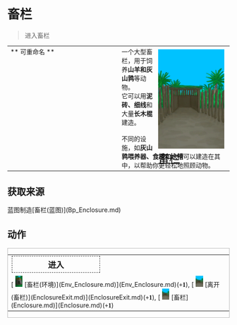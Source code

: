 # 畜栏  
> 进入畜栏  
  
<style>
        .table3242 th,td{
            text-align:left;
            vertical-align:top;
        }
        </style><table class="table table-bordered table3242" data-toggle="table"  data-show-header="false"><thead style="display:none"><tr ><th  style="width:50%;"  >title</th><th  style="width:50%;"  ></th></tr></thead><tr ><td  style="width:50%;"  >** 可重命名 **</td><td  style="width:50%;"  ><div style="float:right; margin:5px"><div class="gamecard" style="width:150px; height:225px;"><a href="EnclosureEntrance.md" style="color:black"><img decoding="async" src="../wiki/Sprite/Coop.png" class="cardimage" style="max-width:150px;max-height:225px;"><span style="font-size: 25px;">畜栏</span></a></div></div>一个大型畜栏，用于饲养<b>山羊和灰山鹑</b>等动物。<br>它可以用<b>泥砖、细线</b>和大量<b>长木棍</b>建造。<br><br>不同的设施，如<b>灰山鹑喂养器、食槽和水槽</b>可以建造在其中，以帮助你更轻松地照顾动物。</td></tr></tbody></table>  
  
## 获取来源  
<div style="display:inline-block"><div class="gamedatalist" style="text-align:left;min-width:200px;min-height:0px;"><div style="display:inline-block"><div style="display:inline-block;vertical-align:middle;">蓝图制造</div><div style="display:inline-block;vertical-align:middle;">[畜栏(蓝图)](Bp_Enclosure.md)</div></div></div></div>  
  
## 动作  
<div  style="border:1px solid #BBB"><table><tr><td rowspan="2" style="width:200px;text-align:center;font-size:1.3em;font-weight:bold"><div style="padding:5px;border:1px dashed #333"><div>进入</div></div></td><td></td></tr><tr><td></td></tr><tr><td colspan="2">[<div style="width:25px;display:inline-block;text-align:center"><img decoding="async" src="../wiki/Sprite/MudHut.png" href="a.md" style="max-width:25px;max-height:25px;"></div>[畜栏(环境)](Env_Enclosure.md)](Env_Enclosure.md)(<span style="font-family:ui-monospace"><b>+1</b></span>), [<div style="width:25px;display:inline-block;text-align:center"><img decoding="async" src="../wiki/Sprite/Coop.png" href="a.md" style="max-width:25px;max-height:25px;"></div>[离开(畜栏)](EnclosureExit.md)](EnclosureExit.md)(<span style="font-family:ui-monospace"><b>+1</b></span>), [<div style="width:25px;display:inline-block;text-align:center"><img decoding="async" src="../wiki/Sprite/Coop.png" href="a.md" style="max-width:25px;max-height:25px;"></div>[畜栏](Enclosure.md)](Enclosure.md)(<span style="font-family:ui-monospace"><b>+1</b></span>)</td></tr></table></div>  
  
  


<script>document.title="畜栏 - 卡牌生存百科 Card Survival Wiki";</script>